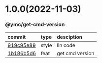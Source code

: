 <a name="1.0.0"></a>
# 1.0.0(2022-11-03)
### @ymc/get-cmd-version
commit|type|desciption
:----|:----|:----
[919c95e89](https://github.com/ymc-github/js-idea/commit/b919c95e89f2b52d66be17b4b31854071f6f6c39)|style|lin code
[1b186b5d6](https://github.com/ymc-github/js-idea/commit/c1b186b5d6af709ae6937b07fce32a8d556ff86e)|feat|get cmd version